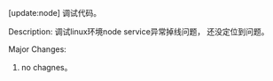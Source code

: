 [update:node] 调试代码。

Description:
调试linux环境node service异常掉线问题， 还没定位到问题。

Major Changes:
1. no chagnes。
